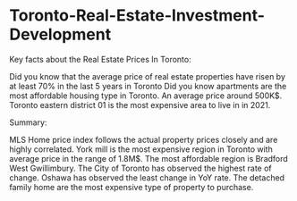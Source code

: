 # Toronto-Real-Estate-Investment-Development

Key facts about the Real Estate Prices In Toronto:

Did you know that the average price of real estate properties have risen by at least 70% in the last 5 years in Toronto
Did you know apartments are the most affordable housing type in Toronto. An average price around 500K$.
Toronto eastern district 01 is the most expensive area to live in in 2021.

Summary:

MLS Home price index follows the actual property prices closely and are highly correlated.
York mill is the most expensive region in Toronto with average price in the range of 1.8M$. The most affordable region is Bradford West Gwillimbury.
The City of Toronto has observed the highest rate of change. Oshawa has observed the least change in YoY rate.
The detached family home are the most expensive type of property to purchase.
